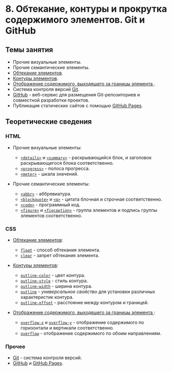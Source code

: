 # 8. Обтекание, контуры и прокрутка содержимого элементов. Git и GitHub

## Темы занятия

- Прочие визуальные элементы.
- Прочие семантические элементы.
- [Обтекание элементов](https://metanit.com/web/html5/6.17.php).
- [Контуры элементов](https://metanit.com/web/html5/6.16.php).
- [Отображение содержимого, выходящего за границы элемента
](https://metanit.com/web/html5/6.18.php).
- Система контроля версий [Git](https://git-scm.com/book/ru/v2).
- [GitHub](https://github.com) - веб-сервис для размещения Git-репозиториев и
совместной разработки проектов. 
- Публикация статических сайтов с помощью
[GitHub Pages](https://help.github.com/categories/github-pages-basics).

## Теоретические сведения

### HTML

- Прочие визуальные элементы:

  - [`<details>`](https://webref.ru/html/details) и
  [`<summary>`](https://webref.ru/html/summary) - раскрывающийся блок, и 
  заголовок раскрывающегося блока соответственно.
  - [`<progress>`](https://webref.ru/html/progress) - полоса прогресса.
  - [`<meter>`](https://webref.ru/html/meter) - шкала значений.

- Прочие семантические элементы:

  - [`<abbr>`](https://webref.ru/html/abbr) - аббревиатура.
  - [`<blockquote>`](https://webref.ru/html/blockquote) и
  [`<q>`](https://webref.ru/html/q) - цитата блочная и строчная соответственно.
  - [`<code>`](https://webref.ru/html/code) - программный код.
  - [`<figure>`](https://webref.ru/html/figure) и
  [`<figcaption>`](https://webref.ru/html/figcaption) - группа элементов и 
  подпись группы элементов соответственно.

### CSS

- [Обтекание элементов](https://metanit.com/web/html5/6.17.php):

  - [`float`](https://webref.ru/css/float) - способ обтекания элемента.
  - [`clear`](https://webref.ru/css/clear) - запрет обтекания элемента.

- [Контуры элементов](https://metanit.com/web/html5/6.16.php):

  - [`outline-color`](https://webref.ru/css/outline-color) - цвет контура.
  - [`outline-style`](https://webref.ru/css/outline-style) - стиль контура.
  - [`outline-width`](https://webref.ru/css/outline-width) - ширина контура.
  - [`outline`](https://webref.ru/css/outline) - _универсальное свойство_ для
  установки различных характеристик контура.
  - [`outline-offset`](https://webref.ru/css/outline-offset) -
  расстояние между контуром и границей.
  
- [Отображение содержимого, выходящего за границы элемента
](https://metanit.com/web/html5/6.18.php):

  - [`overflow-x`](https://webref.ru/css/overflow-x) и
  [`overflow-y`](https://webref.ru/css/overflow-y) - отображение содержимого
  по горизонтали и вертикали соответственно.
  - [`overflow`](https://webref.ru/css/overflow) - отображение содержимого
  по обоим направлениям.
  
### Прочее

- [Git](https://git-scm.com/book/ru/v2) - система контроля версий.
- [GitHub](https://github.com) и
[GitHub Pages](https://help.github.com/categories/github-pages-basics).

<script-button/>

<disqus-comments
  page-uuid="80cb6410-3bf8-404e-b423-54a9f8d7ba98"
  page-title="8. Обтекание, контуры и прокрутка содержимого элементов.
    Git и GitHub | Практические занятия"/>